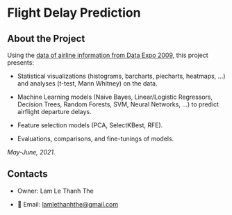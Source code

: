 # Flight Delay Prediction

## About the Project

Using the [data of airline information from Data Expo 2009](https://community.amstat.org/jointscsg-section/dataexpo/dataexpo2009), this project presents:

- Statistical visualizations (histograms, barcharts, piecharts, heatmaps, ...) and analyses (t-test, Mann Whitney) on the data.

- Machine Learning models (Naive Bayes, Linear/Logistic Regressors, Decision Trees, Random Forests, SVM, Neural Networks, ...) to predict airflight departure delays.

- Feature selection models (PCA, SelectKBest, RFE).

- Evaluations, comparisons, and fine-tunings of models.

*May-June, 2021.*

## Contacts

- Owner: Lam Le Thanh The

- :email: Email: lamlethanhthe@gmail.com